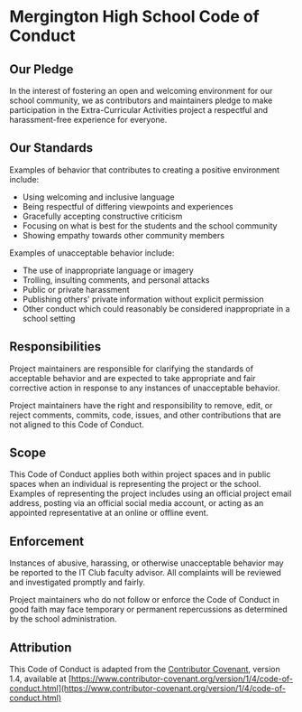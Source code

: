 # Mergington High School Code of Conduct

## Our Pledge

In the interest of fostering an open and welcoming environment for
our school community, we as contributors and maintainers pledge to
make participation in the Extra-Curricular Activities project a
respectful and harassment-free experience for everyone.

## Our Standards

Examples of behavior that contributes to creating a positive environment include:

- Using welcoming and inclusive language
- Being respectful of differing viewpoints and experiences
- Gracefully accepting constructive criticism
- Focusing on what is best for the students and the school community
- Showing empathy towards other community members

Examples of unacceptable behavior include:

- The use of inappropriate language or imagery
- Trolling, insulting comments, and personal attacks
- Public or private harassment
- Publishing others' private information without explicit permission
- Other conduct which could reasonably be considered inappropriate in a school setting

## Responsibilities

Project maintainers are responsible for clarifying the standards of
acceptable behavior and are expected to take appropriate and fair
corrective action in response to any instances of unacceptable behavior.

Project maintainers have the right and responsibility to remove, edit,
or reject comments, commits, code, issues, and other contributions that
are not aligned to this Code of Conduct.

## Scope

This Code of Conduct applies both within project spaces and in public spaces
when an individual is representing the project or the school. Examples of
representing the project includes using an official project email address,
posting via an official social media account, or acting as an appointed
representative at an online or offline event.

## Enforcement

Instances of abusive, harassing, or otherwise unacceptable behavior may be
reported to the IT Club faculty advisor. All complaints will be reviewed and
investigated promptly and fairly.

Project maintainers who do not follow or enforce the Code of Conduct in good faith may
face temporary or permanent repercussions as determined by the school administration.

## Attribution

This Code of Conduct is adapted from the [Contributor Covenant](https://www.contributor-covenant.org),
version 1.4, available at [https://www.contributor-covenant.org/version/1/4/code-of-conduct.html](https://www.contributor-covenant.org/version/1/4/code-of-conduct.html)
